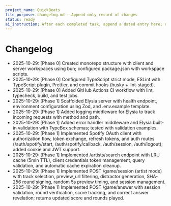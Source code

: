 ```yaml
---
project_name: QuickBeats
file_purpose: changelog.md — Append-only record of changes
status: ready
ai_instruction: After each completed task, append a dated entry here; never rewrite history, only add.
---
```


# Changelog

<!--
Format guideline:
- 2025-10-29: [phase/task] one-line summary; optional brief notes.

Example:
- 2025-10-29: [Phase 1] Implemented /health and logging middleware.
-->

- 2025-10-29: [Phase 0] Created monorepo structure with client and server workspaces using bun; configured package.json with workspace scripts.
- 2025-10-29: [Phase 0] Configured TypeScript strict mode, ESLint with TypeScript plugin, Prettier, and commit hooks (husky + lint-staged).
- 2025-10-29: [Phase 0] Added GitHub Actions CI workflow with lint, typecheck, build, and test jobs.
- 2025-10-29: [Phase 1] Scaffolded Elysia server with health endpoint, environment configuration using Zod, and .env.example template.
- 2025-10-29: [Phase 1] Added logging middleware for Elysia to track incoming requests with method and path.
- 2025-10-29: [Phase 1] Added error handler middleware and Elysia built-in validation with TypeBox schemas; tested with validation examples.
- 2025-10-29: [Phase 1] Implemented Spotify OAuth client with authorization flow, token exchange, refresh tokens, and auth routes (/auth/spotify/start, /auth/spotify/callback, /auth/session, /auth/logout); added cookie and JWT support.
- 2025-10-29: [Phase 1] Implemented /artists/search endpoint with LRU cache (5min TTL), client credentials token management, query validation, and automatic cache expiration cleanup.
- 2025-10-29: [Phase 1] Implemented POST /game/session (artist mode) with track selection, preview_url filtering, distractor generation, SHA-256 round signing, random 5s preview timing, and session management.
- 2025-10-29: [Phase 1] Implemented POST /game/answer with session validation, round verification, score tracking, and correct answer revelation; returns updated score and rounds played.
